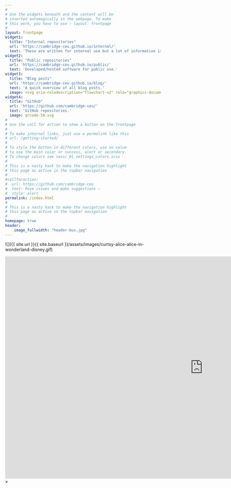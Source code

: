 ```yaml
---
#
# Use the widgets beneath and the content will be
# inserted automagically in the webpage. To make
# this work, you have to use › layout: frontpage
#
layout: frontpage
widget1:
  title: "Internal repositories"
  url: 'https://cambridge-ceu.github.io/internal/'
  text: 'These are written for internal use but a lot of information is generic.'
widget2:
  title: "Public repositories"
  url: 'https://cambridge-ceu.github.io/public/'
  text: 'Developed/hosted software for public use.'
widget3:
  title: "Blog posts"
  url: 'https://cambridge-ceu.github.io/blog/'
  text: 'A quick overview of all blog posts.'
  image: <svg aria-roledescription="flowchart-v2" role="graphics-document document" viewBox="-8 -8 924.6624755859375 233" style="max-width: 100%;" xmlns="http://www.w3.org/2000/svg" width="100%" id="graph-div" height="100%" xmlns:xlink="http://www.w3.org/1999/xlink"><style>#graph-div{font-family:"trebuchet ms",verdana,arial,sans-serif;font-size:16px;fill:#333;}#graph-div .error-icon{fill:#552222;}#graph-div .error-text{fill:#552222;stroke:#552222;}#graph-div .edge-thickness-normal{stroke-width:2px;}#graph-div .edge-thickness-thick{stroke-width:3.5px;}#graph-div .edge-pattern-solid{stroke-dasharray:0;}#graph-div .edge-pattern-dashed{stroke-dasharray:3;}#graph-div .edge-pattern-dotted{stroke-dasharray:2;}#graph-div .marker{fill:#333333;stroke:#333333;}#graph-div .marker.cross{stroke:#333333;}#graph-div svg{font-family:"trebuchet ms",verdana,arial,sans-serif;font-size:16px;}#graph-div .label{font-family:"trebuchet ms",verdana,arial,sans-serif;color:#333;}#graph-div .cluster-label text{fill:#333;}#graph-div .cluster-label span,#graph-div p{color:#333;}#graph-div .label text,#graph-div span,#graph-div p{fill:#333;color:#333;}#graph-div .node rect,#graph-div .node circle,#graph-div .node ellipse,#graph-div .node polygon,#graph-div .node path{fill:#ECECFF;stroke:#9370DB;stroke-width:1px;}#graph-div .flowchart-label text{text-anchor:middle;}#graph-div .node .katex path{fill:#000;stroke:#000;stroke-width:1px;}#graph-div .node .label{text-align:center;}#graph-div .node.clickable{cursor:pointer;}#graph-div .arrowheadPath{fill:#333333;}#graph-div .edgePath .path{stroke:#333333;stroke-width:2.0px;}#graph-div .flowchart-link{stroke:#333333;fill:none;}#graph-div .edgeLabel{background-color:#e8e8e8;text-align:center;}#graph-div .edgeLabel rect{opacity:0.5;background-color:#e8e8e8;fill:#e8e8e8;}#graph-div .labelBkg{background-color:rgba(232, 232, 232, 0.5);}#graph-div .cluster rect{fill:#ffffde;stroke:#aaaa33;stroke-width:1px;}#graph-div .cluster text{fill:#333;}#graph-div .cluster span,#graph-div p{color:#333;}#graph-div div.mermaidTooltip{position:absolute;text-align:center;max-width:200px;padding:2px;font-family:"trebuchet ms",verdana,arial,sans-serif;font-size:12px;background:hsl(80, 100%, 96.2745098039%);border:1px solid #aaaa33;border-radius:2px;pointer-events:none;z-index:100;}#graph-div .flowchartTitleText{text-anchor:middle;font-size:18px;fill:#333;}#graph-div :root{--mermaid-font-family:"trebuchet ms",verdana,arial,sans-serif;}</style><g><marker orient="auto" markerHeight="12" markerWidth="12" markerUnits="userSpaceOnUse" refY="5" refX="6" viewBox="0 0 10 10" class="marker flowchart" id="graph-div_flowchart-pointEnd"><path style="stroke-width: 1px; stroke-dasharray: 1px, 0px;" class="arrowMarkerPath" d="M 0 0 L 10 5 L 0 10 z"></path></marker><marker orient="auto" markerHeight="12" markerWidth="12" markerUnits="userSpaceOnUse" refY="5" refX="4.5" viewBox="0 0 10 10" class="marker flowchart" id="graph-div_flowchart-pointStart"><path style="stroke-width: 1px; stroke-dasharray: 1px, 0px;" class="arrowMarkerPath" d="M 0 5 L 10 10 L 10 0 z"></path></marker><marker orient="auto" markerHeight="11" markerWidth="11" markerUnits="userSpaceOnUse" refY="5" refX="11" viewBox="0 0 10 10" class="marker flowchart" id="graph-div_flowchart-circleEnd"><circle style="stroke-width: 1px; stroke-dasharray: 1px, 0px;" class="arrowMarkerPath" r="5" cy="5" cx="5"></circle></marker><marker orient="auto" markerHeight="11" markerWidth="11" markerUnits="userSpaceOnUse" refY="5" refX="-1" viewBox="0 0 10 10" class="marker flowchart" id="graph-div_flowchart-circleStart"><circle style="stroke-width: 1px; stroke-dasharray: 1px, 0px;" class="arrowMarkerPath" r="5" cy="5" cx="5"></circle></marker><marker orient="auto" markerHeight="11" markerWidth="11" markerUnits="userSpaceOnUse" refY="5.2" refX="12" viewBox="0 0 11 11" class="marker cross flowchart" id="graph-div_flowchart-crossEnd"><path style="stroke-width: 2px; stroke-dasharray: 1px, 0px;" class="arrowMarkerPath" d="M 1,1 l 9,9 M 10,1 l -9,9"></path></marker><marker orient="auto" markerHeight="11" markerWidth="11" markerUnits="userSpaceOnUse" refY="5.2" refX="-1" viewBox="0 0 11 11" class="marker cross flowchart" id="graph-div_flowchart-crossStart"><path style="stroke-width: 2px; stroke-dasharray: 1px, 0px;" class="arrowMarkerPath" d="M 1,1 l 9,9 M 10,1 l -9,9"></path></marker><g class="root"><g class="clusters"></g><g class="edgePaths"><path marker-end="url(#graph-div_flowchart-pointEnd)" style="fill:none;" class="edge-thickness-normal edge-pattern-solid flowchart-link LS-cambridge_ceu LE-internals" id="L-cambridge_ceu-internals-0" d="M656.029,25.063L585.301,31.553C514.574,38.042,373.118,51.021,302.39,60.794C231.662,70.567,231.662,77.133,231.662,80.417L231.662,83.7"></path><path marker-end="url(#graph-div_flowchart-pointEnd)" style="fill:none;" class="edge-thickness-normal edge-pattern-solid flowchart-link LS-cambridge_ceu LE-externals" id="L-cambridge_ceu-externals-0" d="M656.029,28.6L616.718,34.5C577.407,40.4,498.785,52.2,459.474,61.383C420.162,70.567,420.162,77.133,420.162,80.417L420.162,83.7"></path><path marker-end="url(#graph-div_flowchart-pointEnd)" style="fill:none;" class="edge-thickness-normal edge-pattern-solid flowchart-link LS-cambridge_ceu LE-blog" id="L-cambridge_ceu-blog-0" d="M656.029,31.877L629.801,37.231C603.574,42.585,551.118,53.292,530.521,62.929C509.923,72.566,521.184,81.131,526.814,85.414L532.444,89.697"></path><path marker-end="url(#graph-div_flowchart-pointEnd)" style="fill:none;" class="edge-thickness-normal edge-pattern-solid flowchart-link LS-internals LE-journal_club" id="L-internals-journal_club-0" d="M159.662,127.165L143.052,131.47C126.442,135.776,93.221,144.388,76.61,151.977C60,159.567,60,166.133,60,169.417L60,172.7"></path><path marker-end="url(#graph-div_flowchart-pointEnd)" style="fill:none;" class="edge-thickness-normal edge-pattern-solid flowchart-link LS-internals LE-scientific_meetings" id="L-internals-scientific_meetings-0" d="M241.232,128L243.276,132.167C245.321,136.333,249.411,144.667,251.455,152.117C253.5,159.567,253.5,166.133,253.5,169.417L253.5,172.7"></path><path marker-end="url(#graph-div_flowchart-pointEnd)" style="fill:none;" class="edge-thickness-normal edge-pattern-solid flowchart-link LS-internals LE-journal_dot" id="L-internals-journal_dot-0" d="M303.662,127.165L320.273,131.47C336.883,135.776,370.104,144.388,386.715,151.977C403.325,159.567,403.325,166.133,403.325,169.417L403.325,172.7"></path><path marker-end="url(#graph-div_flowchart-pointEnd)" style="fill:none;" class="edge-thickness-normal edge-pattern-solid flowchart-link LS-internals LE-github_matters" id="L-internals-github_matters-0" d="M303.662,119.38L340.744,124.983C377.825,130.587,451.987,141.793,489.069,150.68C526.15,159.567,526.15,166.133,526.15,169.417L526.15,172.7"></path><path marker-end="url(#graph-div_flowchart-pointEnd)" style="fill:none;" class="edge-thickness-normal edge-pattern-solid flowchart-link LS-internals LE-csd3" id="L-internals-csd3-0" d="M303.662,116.057L362.327,122.214C420.992,128.371,538.321,140.686,596.985,150.126C655.65,159.567,655.65,166.133,655.65,169.417L655.65,172.7"></path><path marker-end="url(#graph-div_flowchart-pointEnd)" style="fill:none;" class="edge-thickness-normal edge-pattern-solid flowchart-link LS-cambridge_ceu LE-blog" id="L-cambridge_ceu-blog-1" d="M664.297,39L653.108,43.167C641.919,47.333,619.541,55.667,605.197,63.343C590.853,71.019,584.543,78.039,581.388,81.549L578.234,85.058"></path><path marker-end="url(#graph-div_flowchart-pointEnd)" style="fill:none;" class="edge-thickness-normal edge-pattern-solid flowchart-link LS-cambridge_ceu LE-github" id="L-cambridge_ceu-github-0" d="M690.589,39L685.018,43.167C679.447,47.333,668.305,55.667,662.734,63.117C657.162,70.567,657.162,77.133,657.162,80.417L657.162,83.7"></path><path marker-end="url(#graph-div_flowchart-pointEnd)" style="fill:none;" class="edge-thickness-normal edge-pattern-solid flowchart-link LS-cambridge_ceu LE-search" id="L-cambridge_ceu-search-0" d="M737.915,39L742.457,43.167C746.998,47.333,756.08,55.667,760.621,63.117C765.162,70.567,765.162,77.133,765.162,80.417L765.162,83.7"></path><path marker-end="url(#graph-div_flowchart-pointEnd)" style="fill:none;" class="edge-thickness-normal edge-pattern-solid flowchart-link LS-cambridge_ceu LE-contact" id="L-cambridge_ceu-contact-0" d="M777.296,36.417L793.774,41.014C810.251,45.611,843.207,54.806,859.685,62.686C876.162,70.567,876.162,77.133,876.162,80.417L876.162,83.7"></path></g><g class="edgeLabels"><g class="edgeLabel"><g transform="translate(0, 0)" class="label"><foreignObject height="0" width="0"><div xmlns="http://www.w3.org/1999/xhtml" style="display: inline-block; white-space: nowrap;"><span class="edgeLabel"></span></div></foreignObject></g></g><g class="edgeLabel"><g transform="translate(0, 0)" class="label"><foreignObject height="0" width="0"><div xmlns="http://www.w3.org/1999/xhtml" style="display: inline-block; white-space: nowrap;"><span class="edgeLabel"></span></div></foreignObject></g></g><g class="edgeLabel"><g transform="translate(0, 0)" class="label"><foreignObject height="0" width="0"><div xmlns="http://www.w3.org/1999/xhtml" style="display: inline-block; white-space: nowrap;"><span class="edgeLabel"></span></div></foreignObject></g></g><g class="edgeLabel"><g transform="translate(0, 0)" class="label"><foreignObject height="0" width="0"><div xmlns="http://www.w3.org/1999/xhtml" style="display: inline-block; white-space: nowrap;"><span class="edgeLabel"></span></div></foreignObject></g></g><g class="edgeLabel"><g transform="translate(0, 0)" class="label"><foreignObject height="0" width="0"><div xmlns="http://www.w3.org/1999/xhtml" style="display: inline-block; white-space: nowrap;"><span class="edgeLabel"></span></div></foreignObject></g></g><g class="edgeLabel"><g transform="translate(0, 0)" class="label"><foreignObject height="0" width="0"><div xmlns="http://www.w3.org/1999/xhtml" style="display: inline-block; white-space: nowrap;"><span class="edgeLabel"></span></div></foreignObject></g></g><g class="edgeLabel"><g transform="translate(0, 0)" class="label"><foreignObject height="0" width="0"><div xmlns="http://www.w3.org/1999/xhtml" style="display: inline-block; white-space: nowrap;"><span class="edgeLabel"></span></div></foreignObject></g></g><g class="edgeLabel"><g transform="translate(0, 0)" class="label"><foreignObject height="0" width="0"><div xmlns="http://www.w3.org/1999/xhtml" style="display: inline-block; white-space: nowrap;"><span class="edgeLabel"></span></div></foreignObject></g></g><g class="edgeLabel"><g transform="translate(0, 0)" class="label"><foreignObject height="0" width="0"><div xmlns="http://www.w3.org/1999/xhtml" style="display: inline-block; white-space: nowrap;"><span class="edgeLabel"></span></div></foreignObject></g></g><g class="edgeLabel"><g transform="translate(0, 0)" class="label"><foreignObject height="0" width="0"><div xmlns="http://www.w3.org/1999/xhtml" style="display: inline-block; white-space: nowrap;"><span class="edgeLabel"></span></div></foreignObject></g></g><g class="edgeLabel"><g transform="translate(0, 0)" class="label"><foreignObject height="0" width="0"><div xmlns="http://www.w3.org/1999/xhtml" style="display: inline-block; white-space: nowrap;"><span class="edgeLabel"></span></div></foreignObject></g></g><g class="edgeLabel"><g transform="translate(0, 0)" class="label"><foreignObject height="0" width="0"><div xmlns="http://www.w3.org/1999/xhtml" style="display: inline-block; white-space: nowrap;"><span class="edgeLabel"></span></div></foreignObject></g></g></g><g class="nodes"><g transform="translate(716.6624984741211, 19.5)" data-id="cambridge_ceu" data-node="true" id="flowchart-cambridge_ceu-174" class="node default default flowchart-label"><rect height="39" width="121.26666259765625" y="-19.5" x="-60.633331298828125" ry="0" rx="0" style="" class="basic label-container"></rect><g transform="translate(-53.133331298828125, -12)" style="" class="label"><rect></rect><foreignObject height="24" width="106.26666259765625"><div xmlns="http://www.w3.org/1999/xhtml" style="display: inline-block; white-space: nowrap;"><span class="nodeLabel">cambridge-ceu</span></div></foreignObject></g></g><g transform="translate(231.6624984741211, 108.5)" data-id="internals" data-node="true" id="flowchart-internals-175" class="node default default flowchart-label"><rect height="39" width="144" y="-19.5" x="-72" ry="0" rx="0" style="" class="basic label-container"></rect><g transform="translate(-64.5, -12)" style="" class="label"><rect></rect><foreignObject height="24" width="129"><div xmlns="http://www.w3.org/1999/xhtml" style="display: inline-block; white-space: nowrap;"><span class="nodeLabel"><a style="font-size: 25px;font-size:90%" href="https://cambridge-ceu.github.io/internal/">Internal repositories</a></span></div></foreignObject></g></g><g transform="translate(420.1624984741211, 108.5)" data-id="externals" data-node="true" id="flowchart-externals-177" class="node default default flowchart-label"><rect height="39" width="133" y="-19.5" x="-66.5" ry="0" rx="0" style="" class="basic label-container"></rect><g transform="translate(-59, -12)" style="" class="label"><rect></rect><foreignObject height="24" width="118"><div xmlns="http://www.w3.org/1999/xhtml" style="display: inline-block; white-space: nowrap;"><span class="nodeLabel"><a style="font-size: 25px;font-size:90%" href="https://cambridge-ceu.github.io/public/">Public repositories</a></span></div></foreignObject></g></g><g transform="translate(557.1624984741211, 108.5)" data-id="blog" data-node="true" id="flowchart-blog-179" class="node default default flowchart-label"><rect height="39" width="41" y="-19.5" x="-20.5" ry="0" rx="0" style="" class="basic label-container"></rect><g transform="translate(-13, -12)" style="" class="label"><rect></rect><foreignObject height="24" width="26"><div xmlns="http://www.w3.org/1999/xhtml" style="display: inline-block; white-space: nowrap;"><span class="nodeLabel"><a style="font-size: 25px;font-size:90%" href="https://cambridge-ceu.github.io/blog/">Blog</a></span></div></foreignObject></g></g><g transform="translate(60, 197.5)" data-id="journal_club" data-node="true" id="flowchart-journal_club-181" class="node default default flowchart-label"><rect height="39" width="120" y="-19.5" x="-60" ry="0" rx="0" style="" class="basic label-container"></rect><g transform="translate(-52.5, -12)" style="" class="label"><rect></rect><foreignObject height="24" width="105"><div xmlns="http://www.w3.org/1999/xhtml" style="display: inline-block; white-space: nowrap;"><span class="nodeLabel"><a style="font-size: 25px;font-size:90%" href="https://cambridge-ceu.github.io/CEU-journal-club/">CEU-journal-club</a></span></div></foreignObject></g></g><g transform="translate(253.5, 197.5)" data-id="scientific_meetings" data-node="true" id="flowchart-scientific_meetings-183" class="node default default flowchart-label"><rect height="39" width="167" y="-19.5" x="-83.5" ry="0" rx="0" style="" class="basic label-container"></rect><g transform="translate(-76, -12)" style="" class="label"><rect></rect><foreignObject height="24" width="152"><div xmlns="http://www.w3.org/1999/xhtml" style="display: inline-block; white-space: nowrap;"><span class="nodeLabel"><a style="font-size: 25px;font-size:90%" href="https://cambridge-ceu.github.io/CEU-scientific-meetings/">CEU-scientific-meetings</a></span></div></foreignObject></g></g><g transform="translate(403.3249969482422, 197.5)" data-id="journal_dot" data-node="true" id="flowchart-journal_dot-185" class="node default default flowchart-label"><rect height="39" width="32.649993896484375" y="-19.5" x="-16.324996948242188" ry="0" rx="0" style="" class="basic label-container"></rect><g transform="translate(-8.824996948242188, -12)" style="" class="label"><rect></rect><foreignObject height="24" width="17.649993896484375"><div xmlns="http://www.w3.org/1999/xhtml" style="display: inline-block; white-space: nowrap;"><span class="nodeLabel">...</span></div></foreignObject></g></g><g transform="translate(526.1499938964844, 197.5)" data-id="github_matters" data-node="true" id="flowchart-github_matters-187" class="node default default flowchart-label"><rect height="39" width="113" y="-19.5" x="-56.5" ry="0" rx="0" style="" class="basic label-container"></rect><g transform="translate(-49, -12)" style="" class="label"><rect></rect><foreignObject height="24" width="98"><div xmlns="http://www.w3.org/1999/xhtml" style="display: inline-block; white-space: nowrap;"><span class="nodeLabel"><a style="font-size: 25px;font-size:90%" href="https://cambridge-ceu.github.io/GitHub-matters/">GitHub-matters</a></span></div></foreignObject></g></g><g transform="translate(655.6499938964844, 197.5)" data-id="csd3" data-node="true" id="flowchart-csd3-189" class="node default default flowchart-label"><rect height="39" width="46" y="-19.5" x="-23" ry="0" rx="0" style="" class="basic label-container"></rect><g transform="translate(-15.5, -12)" style="" class="label"><rect></rect><foreignObject height="24" width="31"><div xmlns="http://www.w3.org/1999/xhtml" style="display: inline-block; white-space: nowrap;"><span class="nodeLabel"><a style="font-size: 25px;font-size:90%" href="https://cambridge-ceu.github.io/csd3/">CSD3</a></span></div></foreignObject></g></g><g transform="translate(657.1624984741211, 108.5)" data-id="github" data-node="true" id="flowchart-github-193" class="node default default flowchart-label"><rect height="39" width="59" y="-19.5" x="-29.5" ry="0" rx="0" style="" class="basic label-container"></rect><g transform="translate(-22, -12)" style="" class="label"><rect></rect><foreignObject height="24" width="44"><div xmlns="http://www.w3.org/1999/xhtml" style="display: inline-block; white-space: nowrap;"><span class="nodeLabel"><a style="font-size: 25px;font-size:90%" href="https://github.com/cambridge-ceu/">GitHub</a></span></div></foreignObject></g></g><g transform="translate(765.1624984741211, 108.5)" data-id="search" data-node="true" id="flowchart-search-195" class="node default default flowchart-label"><rect height="39" width="57" y="-19.5" x="-28.5" ry="0" rx="0" style="" class="basic label-container"></rect><g transform="translate(-21, -12)" style="" class="label"><rect></rect><foreignObject height="24" width="42"><div xmlns="http://www.w3.org/1999/xhtml" style="display: inline-block; white-space: nowrap;"><span class="nodeLabel"><a style="font-size: 25px;font-size:90%" href="https://cambridge-ceu.github.io/search/">Search</a></span></div></foreignObject></g></g><g transform="translate(876.1624984741211, 108.5)" data-id="contact" data-node="true" id="flowchart-contact-197" class="node default default flowchart-label"><rect height="39" width="65" y="-19.5" x="-32.5" ry="0" rx="0" style="" class="basic label-container"></rect><g transform="translate(-25, -12)" style="" class="label"><rect></rect><foreignObject height="24" width="50"><div xmlns="http://www.w3.org/1999/xhtml" style="display: inline-block; white-space: nowrap;"><span class="nodeLabel"><a style="font-size: 25px;font-size:90%" href="https://cambridge-ceu.github.io/contact/">Contact</a></span></div></foreignObject></g></g></g></g></g></svg>
widget4:
  title: "GitHub"
  url: 'https://github.com/cambridge-ceu/'
  text: 'GitHub repositories.'
  image: qrcode-50.svg
#
# Use the call for action to show a button on the frontpage
#
# To make internal links, just use a permalink like this
# url: /getting-started/
#
# To style the button in different colors, use no value
# to use the main color or success, alert or secondary.
# To change colors see sass/_01_settings_colors.scss
#
# This is a nasty hack to make the navigation highlight
# this page as active in the topbar navigation
#
#callforaction:
#  url: https://github.com/cambridge-ceu
#  text: Pose issues and make suggestions ›
#  style: alert
permalink: /index.html
#
# This is a nasty hack to make the navigation highlight
# this page as active in the topbar navigation
#
homepage: true
header:
    image_fullwidth: "header-bus.jpg"
---
```


![]({{ site.url }}{{ site.baseurl }}/assets/images/curtsy-alice-alice-in-wonderland-disney.gif)

<div id="videoModal" class="reveal-modal large" data-reveal="">
  <div class="flex-video widescreen vimeo" style="display: block;">
    <iframe width="1280" height="720" src="https://www.youtube.com/channel/UCeS9CPB2_QGcBsnORnNQyjQ" frameborder="0" allowfullscreen></iframe>
  </div>
  <a class="close-reveal-modal">&#215;</a>
</div>
